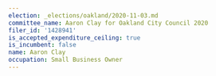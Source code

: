 ```yaml
---
election: _elections/oakland/2020-11-03.md
committee_name: Aaron Clay for Oakland City Council 2020
filer_id: '1428941'
is_accepted_expenditure_ceiling: true
is_incumbent: false
name: Aaron Clay
occupation: Small Business Owner
---
```

